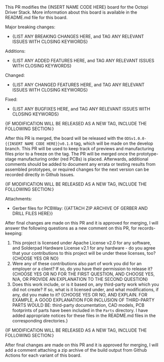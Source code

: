 This PR modifies the {INSERT NAME CODE HERE} board for the Octopi Driver Stack. More information about this board is available in the README.md file for this board.

Major breaking changes:

- {LIST ANY BREAKING CHANGES HERE, and TAG ANY RELEVANT ISSUES WITH CLOSING KEYWORDS}

Additions:

- {LIST ANY ADDED FEATURES HERE, and TAG ANY RELEVANT ISSUES WITH CLOSING KEYWORDS}

Changed:

- {LIST ANY CHANGED FEATURES HERE, and TAG ANY RELEVANT ISSUES WITH CLOSING KEYWORDS}

Fixed:

- {LIST ANY BUGFIXES HERE, and TAG ANY RELEVANT ISSUES WITH CLOSING KEYWORDS}

{IF MODIFICATION WILL BE RELEASED AS A NEW TAG, INCLUDE THE FOLLOWING SECTION:}

After this PR is merged, the board will be released with the `ODSv1.0.0-{{INSERT NAME CODE HERE}}v0.1.0` tag, which will be made on the develop branch. This PR will be used to keep track of previews and manufacturing files prior to a freeze on the tag. The PR will be merged once the prototype-stage manufacturing order (red PCBs) is placed. Afterwards, additional comments should be added to document any errata or testing results from assembled prototypes, or required changes for the next version can be recorded directly in Github Issues.

{IF MODIFICATION WILL BE RELEASED AS A NEW TAG, INCLUDE THE FOLLOWING SECTION:}

Attachments:

- Gerber files for PCBWay: {{ATTACH ZIP ARCHIVE OF GERBER AND DRILL FILES HERE}}

After final changes are made on this PR and it is approved for merging, I will answer the following questions as a new comment on this PR, for records-keeping:

1. This project is licensed under Apache License v2.0 for any software, and Solderpad Hardware License v2.1 for any hardware - do you agree that your contributions to this project will be under these licenses, too? {CHOOSE YES OR NO}
2. Were any of these contributions also part of work you did for an employer or a client? If so, do you have their permission to release it? {CHOOSE YES OR NO FOR THE FIRST QUESTION, AND CHOOSE YES, N/A, OR PROVIDE AN EXPLANATION TO THE SECOND QUESTION}
3. Does this work include, or is it based on, any third-party work which you did not create? If so, what is it licensed under, and what modifications, if any, did you make to it? {CHOOSE YES OR NO, AND EXPLAIN. FOR EXAMPLE, A GOOD EXPLANATION FOR INCLUSION OF THIRD-PARTY PARTS WOULD BE: third-party documentation, CAD models, PCB footprints of parts have been included in the `Parts` directory. I have added appropriate notices for these files in the README.md files in the corresponding directories.}

{IF MODIFICATION WILL BE RELEASED AS A NEW TAG, INCLUDE THE FOLLOWING SECTION:}

After final changes are made on this PR and it is approved for merging, I will add a comment attaching a zip archive of the build output from Github Actions for each variant of this board.
